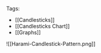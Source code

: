 Tags: 
- [[Candlesticks]]
- [[Candlesticks Chart]]
- [[Graphs]]

![[Harami-Candlestick-Pattern.png]]